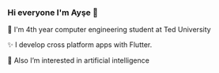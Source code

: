 ### Hi everyone I'm Ayşe 👋 
🔭 I'm 4th year computer engineering student at Ted University

✨ I develop cross platform apps with Flutter.  

🌱 Also I’m interested in artificial intelligence


<!--
**aysealmaci/aysealmaci** is a ✨ _special_ ✨ repository because its `README.md` (this file) appears on your GitHub profile.

Here are some ideas to get you started:

- 🔭 I’m currently working on ...
- 🌱 I’m currently learning ...
- 👯 I’m looking to collaborate on ...
- 🤔 I’m looking for help with ...
- 💬 Ask me about ...
- 📫 How to reach me: ...
- 😄 Pronouns: ...
- ⚡ Fun fact: ...
-->
